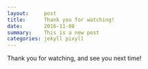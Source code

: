 ```yaml
---
layout:     post
title:      Thank you for watching!
date:       2016-11-08
summary:    This is a new post
categories: jekyll pixyll
---
```


Thank you for watching, and see you next time!
